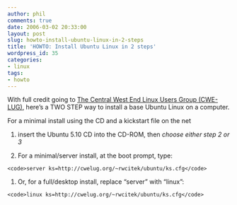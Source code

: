```yaml
---
author: phil
comments: true
date: 2006-03-02 20:33:00
layout: post
slug: howto-install-ubuntu-linux-in-2-steps
title: 'HOWTO: Install Ubuntu Linux in 2 steps'
wordpress_id: 35
categories:
- linux
tags:
- howto
---
```


With full credit going to [The Central West End Linux Users Group (CWE-LUG)](http://www.cwelug.org/cgi-bin/wiki.cgi?Ubuntu_5.10), here’s a TWO STEP way to install a base Ubuntu Linux on a computer.

For a minimal install using the CD and a kickstart file on the net



	
  1. insert the Ubuntu 5.10 CD into the CD-ROM, then _choose either step 2 or 3_

	
  2. For a minimal/server install, at the boot prompt, type:






    
    <code>server ks=http://cwelug.org/~rwcitek/ubuntu/ks.cfg</code>








	
  1. Or, for a full/desktop install, replace “server” with “linux”:






    
    <code>linux ks=http://cwelug.org/~rwcitek/ubuntu/ks.cfg</code>



